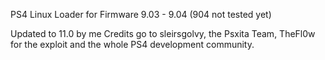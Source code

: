 PS4 Linux Loader for Firmware 9.03 - 9.04 (904 not tested yet) 

Updated to 11.0 by me
Credits go to sleirsgolvy, the Psxita Team, TheFl0w for the exploit and the whole PS4 development community.
